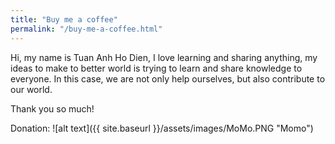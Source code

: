 ```yaml
---
title: "Buy me a coffee"
permalink: "/buy-me-a-coffee.html"
---
```


Hi, my name is Tuan Anh Ho Dien, I love learning and sharing anything, my ideas to make to better world is trying to learn and share knowledge to everyone. In this case, we are not only help ourselves, but also contribute to our world.

Thank you so much!

Donation: ![alt text]({{ site.baseurl }}/assets/images/MoMo.PNG "Momo")
